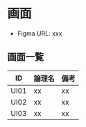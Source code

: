 # 画面

* Figma URL: xxx

## 画面一覧

| ID | 論理名 | 備考 |
| -- | --- | --- |
| UI01 | xx | xx |
| UI02 | xx | xx |
| UI03 | xx | xx |
